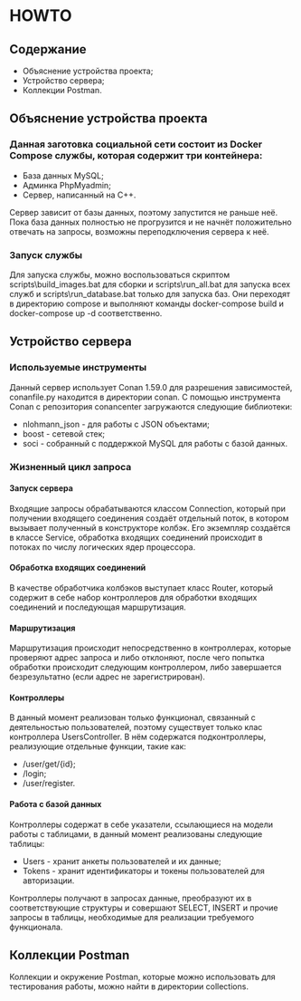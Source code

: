 # HOWTO
## Содержание
+ Объяснение устройства проекта;
+ Устройство сервера;
+ Коллекции Postman.

## Объяснение устройства проекта
### Данная заготовка социальной сети состоит из Docker Compose службы, которая содержит три контейнера:
+ База данных MySQL;
+ Админка PhpMyadmin;
+ Сервер, написанный на С++.

Сервер зависит от базы данных, поэтому запустится не раньше неё. Пока база данных полностью не прогрузится и не начнёт положительно отвечать на запросы, возможны переподключения сервера к неё.

### Запуск службы
Для запуска службы, можно воспользоваться скриптом scripts\build_images.bat для сборки и scripts\run_all.bat для запуска всех служб и scripts\run_database.bat только для запуска баз. Они переходят в директорию compose и выполняют команды docker-compose build и docker-compose up -d соответственно.

## Устройство сервера
### Используемые инструменты
Данный сервер использует Conan 1.59.0 для разрешения зависимостей, conanfile.py находится в директории conan.
С помощью инструмента Conan с репозитория conancenter загружаются следующие библиотеки:
+ nlohmann_json - для работы с JSON объектами;
+ boost - сетевой стек;
+ soci - собранный с поддержкой MySQL для работы с базой данных.

### Жизненный цикл запроса
#### Запуск сервера
Входящие запросы обрабатываются классом Connection, который при получении входящего соединения создаёт отдельный поток, в котором вызывает полученный в конструкторе колбэк. Его экземпляр создаётся в классе Service, обработка входящих соединений происходит в потоках по числу логических ядер процессора.

#### Обработка входящих соединений
В качестве обработчика колбэков выступает класс Router, который содержит в себе набор контроллеров для обработки входящих соединений и последующая маршрутизация.

#### Маршрутизация
Маршрутизация происходит непосредственно в контроллерах, которые проверяют адрес запроса и либо отклоняют, после чего попытка обработки происходит следующим контроллером, либо завершается безрезультатно (если адрес не зарегистрирован).

#### Контроллеры
В данный момент реализован только функционал, связанный с деятельностью пользователей, поэтому существует только клас контроллера UsersController. В нём содержатся подконтроллеры, реализующие отдельные функции, такие как:
+ /user/get/{id};
+ /login;
+ /user/register.

#### Работа с базой данных
Контроллеры содержат в себе указатели, ссылающиеся на модели работы с таблицами, в данный момент реализованы следующие таблицы:
+ Users - хранит анкеты пользователей и их данные;
+ Tokens - хранит идентификаторы и токены пользователей для авторизации.

Контроллеры получают в запросах данные, преобразуют их в соответствующие структуры и совершают SELECT, INSERT и прочие запросы в таблицы, необходимые для реализации требуемого функционала.

## Коллекции Postman
Коллекции и окружение Postman, которые можно использовать для тестирования работы, можно найти в директории collections.
